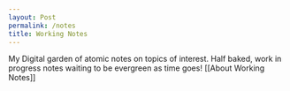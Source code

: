 ```yaml
---
layout: Post
permalink: /notes
title: Working Notes
---
```


My Digital garden of atomic notes on topics of interest. Half baked, work in progress notes waiting to be evergreen as time goes! [[About Working Notes]]